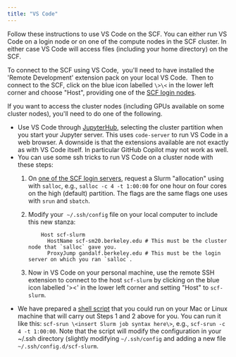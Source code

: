 ```yaml
---
title: "VS Code"
---
```


Follow these instructions to use VS Code on the SCF. You can either run
VS Code on a login node or on one of the compute nodes in the SCF
cluster. In either case VS Code will access files (including your home
directory) on the SCF.

To connect to the SCF using VS Code,  you'll need to have installed the
'Remote Development' extension pack on your local VS Code.  Then to
connect to the SCF, click on the blue icon labelled `\>\<` in the lower
left corner and choose "Host", providing one of the
[SCF login nodes](/servers/login-servers).

If you want to access the cluster nodes (including GPUs available on
some cluster nodes), you'll need to do one of the following.

- Use VS Code through [JupyterHub](/software/jupyterhub),
  selecting the cluster partition when you start your Jupyter server.
  This uses `code-server` to run VS Code in a web browser. A downside
  is that the extensions available are not exactly as with VS Code
  itself. In particular GitHub Copilot may not work as well.
- You can use some ssh tricks to run VS Code on a cluster node with
  these steps:
  1.  On [one of the SCF login servers](/servers/login-servers), request a
      Slurm "allocation" using with `salloc`, e.g., `salloc -c 4 -t 1:00:00`
      for one hour on four cores on the high (default) partition. The flags are
      the same flags one uses with `srun` and `sbatch`.

  1.  Modify your  `~/.ssh/config` file on your local computer to
      include this new stanza:

      ```{code}
          Host scf-slurm
            HostName scf-sm20.berkeley.edu # This must be the cluster node that `salloc` gave you.
            ProxyJump gandalf.berkeley.edu # This must be the login server on which you ran `salloc`.
      ```

  1.  Now in VS Code on your personal machine, use the remote SSH
      extension to connect to the host `scf-slurm` by clicking on the
      blue icon labelled '\>\<' in the lower left corner and setting
      "Host" to `scf-slurm`.
- We have prepared a [shell
  script](https://www.stat.berkeley.edu/~paciorek/share/scf-srun) that
  you could run on your Mac or Linux machine that will carry out Steps 1
  and 2 above for you. You can run it like this: `scf-srun \<insert
  Slurm job syntax here\>`, e.g., `scf-srun -c 4 -t 1:00:00`. Note
  that the script will modify the configuration in your ~/.ssh directory
  (slightly modifying `~/.ssh/config` and adding a new file
  `~/.ssh/config.d/scf-slurm`.
